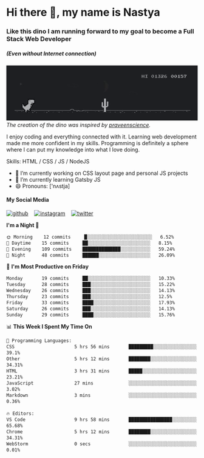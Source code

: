 # Hi there 👋, my name is Nastya
### Like this dino I am running forward to my goal to become a Full Stack Web Developer
##### (Even without Internet connection)
[//]: # (Here may be a photo)

![Dino](https://raw.githubusercontent.com/nastyacodes/nastyacodes/master/images/dino.gif)  
*The creation of the dino was inspired by [praveenscience](https://github.com/praveenscience).*  

I enjoy coding and everything connected with it.
Learning web development made me more confident in my skills.
Programming is definitely a sphere where I can put my knowledge into what I love doing.

Skills: HTML  / CSS / JS / NodeJS

- 🔭 I’m currently working on CSS layout page and personal JS projects
- 🌱 I’m currently learning Gatsby JS 
- 😄 Pronouns: ['nʌstja] 

#### My Social Media
[<img src='images\social-media\github.ico' alt='github' height='50'>](https://github.com/nastyacodes) &nbsp;&nbsp; [<img src='images\social-media\instagram.ico' alt='instagram' height='50'>](https://www.instagram.com/nastyacodes/) &nbsp;&nbsp; [<img src='images\social-media\twitter.ico' alt='twitter' height='50'>](https://twitter.com/nastyacodes)  

<!--START_SECTION:waka-->
**I'm a Night 🦉** 

```text
🌞 Morning    12 commits     █░░░░░░░░░░░░░░░░░░░░░░░░   6.52% 
🌆 Daytime    15 commits     ██░░░░░░░░░░░░░░░░░░░░░░░   8.15% 
🌃 Evening    109 commits    ██████████████░░░░░░░░░░░   59.24% 
🌙 Night      48 commits     ██████░░░░░░░░░░░░░░░░░░░   26.09%

```
📅 **I'm Most Productive on Friday** 

```text
Monday       19 commits     ██░░░░░░░░░░░░░░░░░░░░░░░   10.33% 
Tuesday      28 commits     ███░░░░░░░░░░░░░░░░░░░░░░   15.22% 
Wednesday    26 commits     ███░░░░░░░░░░░░░░░░░░░░░░   14.13% 
Thursday     23 commits     ███░░░░░░░░░░░░░░░░░░░░░░   12.5% 
Friday       33 commits     ████░░░░░░░░░░░░░░░░░░░░░   17.93% 
Saturday     26 commits     ███░░░░░░░░░░░░░░░░░░░░░░   14.13% 
Sunday       29 commits     ████░░░░░░░░░░░░░░░░░░░░░   15.76%

```


📊 **This Week I Spent My Time On** 

```text
💬 Programming Languages: 
CSS                      5 hrs 56 mins       █████████░░░░░░░░░░░░░░░░   39.1% 
Other                    5 hrs 12 mins       ████████░░░░░░░░░░░░░░░░░   34.31% 
HTML                     3 hrs 31 mins       █████░░░░░░░░░░░░░░░░░░░░   23.21% 
JavaScript               27 mins             ░░░░░░░░░░░░░░░░░░░░░░░░░   3.02% 
Markdown                 3 mins              ░░░░░░░░░░░░░░░░░░░░░░░░░   0.36%

🔥 Editors: 
VS Code                  9 hrs 58 mins       ████████████████░░░░░░░░░   65.68% 
Chrome                   5 hrs 12 mins       ████████░░░░░░░░░░░░░░░░░   34.31% 
WebStorm                 0 secs              ░░░░░░░░░░░░░░░░░░░░░░░░░   0.01%

```


<!--END_SECTION:waka-->

<!-- [![Top Langs](https://github-readme-stats.vercel.app/api/top-langs/?username=nastyacodes&layout=compact)](https://github.com/anuraghazra/github-readme-stats)

[![willianrod's wakatime stats](https://github-readme-stats.vercel.app/api/wakatime?username=nastyacodes&layout=compact)](https://github.com/anuraghazra/github-readme-stats) -->

